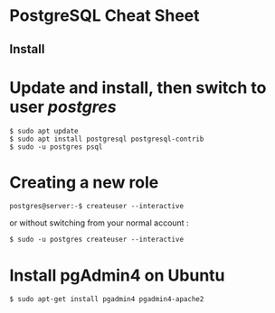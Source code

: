# PostgreSQL Cheat Sheet

## Install

# Update and install, then switch to user _postgres_

```
$ sudo apt update
$ sudo apt install postgresql postgresql-contrib
$ sudo -u postgres psql
```

# Creating a new role

```
postgres@server:-$ createuser --interactive
```

or without switching from your normal account :

```
$ sudo -u postgres createuser --interactive
```

# Install pgAdmin4 on Ubuntu

```
$ sudo apt-get install pgadmin4 pgadmin4-apache2
```
